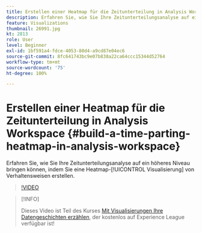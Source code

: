 ```yaml
---
title: Erstellen einer Heatmap für die Zeitunterteilung in Analysis Workspace
description: Erfahren Sie, wie Sie Ihre Zeitunterteilungsanalyse auf ein höheres Niveau bringen können, indem Sie eine Heatmap-Visualisierung von Verhaltensweisen erstellen.
feature: Visualizations
thumbnail: 26991.jpg
kt: 2813
role: User
level: Beginner
exl-id: 1bf591a4-fdce-4053-80d4-a9cd87e04ec6
source-git-commit: 8fc641743bc9e07b838a22ca64ccc15344d52764
workflow-type: tm+mt
source-wordcount: '75'
ht-degree: 100%

---
```


# Erstellen einer Heatmap für die Zeitunterteilung in Analysis Workspace {#build-a-time-parting-heatmap-in-analysis-workspace}

Erfahren Sie, wie Sie Ihre Zeitunterteilungsanalyse auf ein höheres Niveau bringen können, indem Sie eine Heatmap-[!UICONTROL Visualisierung] von Verhaltensweisen erstellen.

>[!VIDEO](https://video.tv.adobe.com/v/26991/?quality=12&learn=on)

>[!INFO]
>
> Dieses Video ist Teil des Kurses [Mit Visualisierungen Ihre Datengeschichten erzählen](https://experienceleague.adobe.com/?recommended=Analytics-U-1-2021.1.visualizations&amp;lang=de), der kostenlos auf Experience League verfügbar ist!
